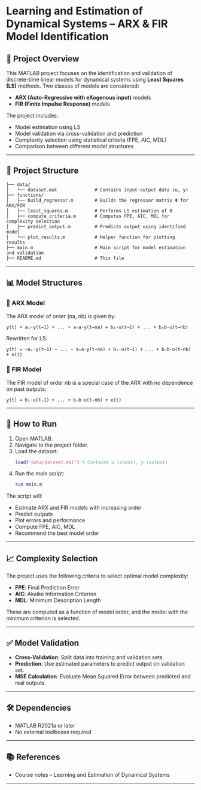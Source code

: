 # Learning and Estimation of Dynamical Systems – ARX & FIR Model Identification

## 📌 Project Overview

This MATLAB project focuses on the identification and validation of discrete-time linear models for dynamical systems using **Least Squares (LS)** methods. Two classes of models are considered:

- **ARX (Auto-Regressive with eXogenous input)** models
- **FIR (Finite Impulse Response)** models

The project includes:
- Model estimation using LS
- Model validation via cross-validation and prediction
- Complexity selection using statistical criteria (FPE, AIC, MDL)
- Comparison between different model structures

---

## 📁 Project Structure

```
├── data/
│   └── dataset.mat              # Contains input-output data (u, y)
├── functions/
│   ├── build_regressor.m        # Builds the regressor matrix Φ for ARX/FIR
│   ├── least_squares.m          # Performs LS estimation of θ
│   ├── compute_criteria.m       # Computes FPE, AIC, MDL for complexity selection
│   ├── predict_output.m         # Predicts output using identified model
│   └── plot_results.m           # Helper function for plotting results
├── main.m                       # Main script for model estimation and validation
├── README.md                    # This file
```

---

## 📊 Model Structures

### 🔹 ARX Model

The ARX model of order (na, nb) is given by:

```
y(t) + a₁·y(t−1) + ... + aₙa·y(t−na) = b₁·u(t−1) + ... + bₙb·u(t−nb)
```

Rewritten for LS:

```
y(t) = −a₁·y(t−1) − ... − aₙa·y(t−na) + b₁·u(t−1) + ... + bₙb·u(t−nb) + e(t)
```

### 🔹 FIR Model

The FIR model of order nb is a special case of the ARX with no dependence on past outputs:

```
y(t) = b₁·u(t−1) + ... + bₙb·u(t−nb) + e(t)
```

---

## 🚀 How to Run

1. Open MATLAB.
2. Navigate to the project folder.
3. Load the dataset:
   ```matlab
   load('data/dataset.mat') % Contains u (input), y (output)
   ```
4. Run the main script:
   ```matlab
   run main.m
   ```

The script will:
- Estimate ARX and FIR models with increasing order
- Predict outputs
- Plot errors and performance
- Compute FPE, AIC, MDL
- Recommend the best model order

---

## 📈 Complexity Selection

The project uses the following criteria to select optimal model complexity:

- **FPE**: Final Prediction Error
- **AIC**: Akaike Information Criterion
- **MDL**: Minimum Description Length

These are computed as a function of model order, and the model with the minimum criterion is selected.

---

## ✅ Model Validation

- **Cross-Validation**: Split data into training and validation sets.
- **Prediction**: Use estimated parameters to predict output on validation set.
- **MSE Calculation**: Evaluate Mean Squared Error between predicted and real outputs.

---

## 🛠️ Dependencies

- MATLAB R2021a or later
- No external toolboxes required

---

## 📚 References

- Course notes – Learning and Estimation of Dynamical Systems

---

